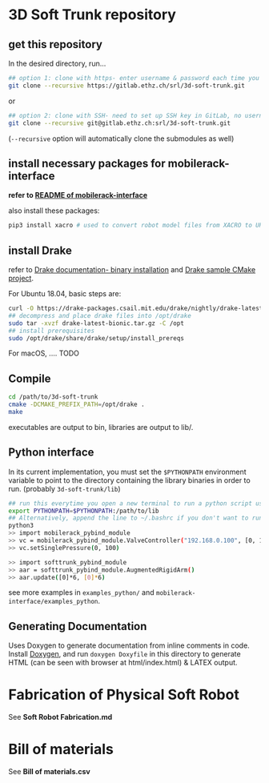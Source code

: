# 3D Soft Trunk repository

## get this repository

In the desired directory, run...
```bash
## option 1: clone with https- enter username & password each time you access remote
git clone --recursive https://gitlab.ethz.ch/srl/3d-soft-trunk.git 
```
or
```bash
## option 2: clone with SSH- need to set up SSH key in GitLab, no username / password required
git clone --recursive git@gitlab.ethz.ch:srl/3d-soft-trunk.git
```
(`--recursive` option will automatically clone the submodules as well)

## install necessary packages for mobilerack-interface

**refer to [README of mobilerack-interface](mobilerack-interface/README.md)**

also install these packages:
```bash
pip3 install xacro # used to convert robot model files from XACRO to URDF
```

## install Drake

refer to [Drake documentation- binary installation](https://drake.mit.edu/from_binary.html) and [Drake sample CMake project](https://github.com/RobotLocomotion/drake-external-examples/tree/master/drake_cmake_installed).

For Ubuntu 18.04, basic steps are:
```bash
curl -O https://drake-packages.csail.mit.edu/drake/nightly/drake-latest-bionic.tar.gz
## decompress and place drake files into /opt/drake
sudo tar -xvzf drake-latest-bionic.tar.gz -C /opt
## install prerequisites
sudo /opt/drake/share/drake/setup/install_prereqs
```

For macOS, .... TODO

## Compile

```bash
cd /path/to/3d-soft-trunk
cmake -DCMAKE_PREFIX_PATH=/opt/drake .
make
```

executables are output to bin, libraries are output to lib/.

## Python interface
In its current implementation, you must set the `$PYTHONPATH` environment variable to point to the directory containing the library binaries in order to run. (probably `3d-soft-trunk/lib`)

```bash
## run this everytime you open a new terminal to run a python script using this library
export PYTHONPATH=$PYTHONPATH:/path/to/lib
## Alternatively, append the line to ~/.bashrc if you don't want to run it every time.
python3
>> import mobilerack_pybind_module
>> vc = mobilerack_pybind_module.ValveController("192.168.0.100", [0, 1], 200)
>> vc.setSinglePressure(0, 100)

>> import softtrunk_pybind_module
>> aar = softtrunk_pybind_module.AugmentedRigidArm()
>> aar.update([0]*6, [0]*6)
```

see more examples in `examples_python/` and `mobilerack-interface/examples_python`.

## Generating Documentation

Uses Doxygen to generate documentation from inline comments in code. Install [Doxygen](http://www.doxygen.nl), and
run `doxygen Doxyfile` in this directory to generate HTML (can be seen with browser at html/index.html) & LATEX output.

# Fabrication of Physical Soft Robot
See **Soft Robot Fabrication.md**

# Bill of materials
See **Bill of materials.csv**
